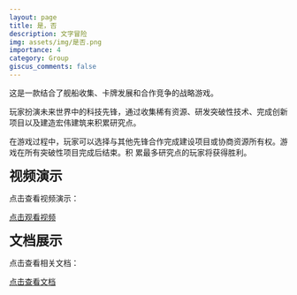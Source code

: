```yaml
---
layout: page
title: 是，否
description: 文字冒险
img: assets/img/是否.png
importance: 4
category: Group
giscus_comments: false
---
```


这是一款结合了舰船收集、卡牌发展和合作竞争的战略游戏。

玩家扮演未来世界中的科技先锋，通过收集稀有资源、研发突破性技术、完成创新项目以及建造宏伟建筑来积累研究点。

在游戏过程中，玩家可以选择与其他先锋合作完成建设项目或协商资源所有权。游戏在所有突破性项目完成后结束。积
累最多研究点的玩家将获得胜利。

<!-- 添加视频链接 -->
<strong style="font-size: 24px;">视频演示</strong>
<p>点击查看视频演示：</p>
<a href="https://www.youtube.com/watch?v=MMTJhMXP3fU" target="_blank" class="btn btn-primary">点击观看视频</a>

<!-- 添加视频链接 -->
<strong style="font-size: 24px;">文档展示</strong>
<p>点击查看相关文档：</p>
<a href="https://drive.google.com/file/d/1UFCX0D9QgZN2jbYGy9ZYcPbXcS6Al_B6/view?usp=sharing" target="_blank" class="btn btn-primary">点击查看文档</a>